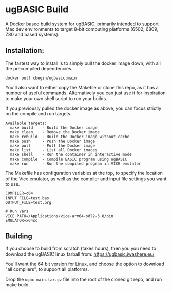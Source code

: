 # ugBASIC Build

A Docker based build system for ugBASIC, primarily intended to support Mac dev environments
to target 8-bit computing platforms (6502, 6809, Z80 and based systems).

## Installation:

The fastest way to install is to simply pull the docker
image down, with all the precompiled dependencies.

```
docker pull cbegin/ugbasic:main
```

You'll also want to either copy the Makefile or clone
this repo, as it has a number of useful commands.
Alternatively you can just use it for inspiration
to make your own shell script to run your builds.

If you previously pulled the docker image as above, you
can focus strictly on the compile and run targets.

```
Available targets:
  make build    - Build the Docker image
  make clean    - Remove the Docker image
  make rebuild  - Build the Docker image without cache
  make push     - Push the Docker image
  make pull     - Pull the Docker image
  make list     - List all Docker images
  make shell    - Run the container in interactive mode
  make compile  - Compile BASIC program using ugBASIC
  make run      - Run the compiled program in VICE emulator
```

The Makefile has configuration variables at the top, to
specify the location of the Vice emulator, as well as
the compiler and input file settings you want to use.

```
COMPILER=c64
INPUT_FILE=test.bas
OUTPUT_FILE=test.prg

# Run Vars
VICE_PATH=/Applications/vice-arm64-sdl2-3.8/bin
EMULATOR=x64sc
```

## Building

If you choose to build from scratch (takes hours),
then you you need to download the ugBASIC linux
tarball from: https://ugbasic.iwashere.eu/

You'll want the 64 bit version for Linux, and
choose the option to download "all compilers",
to support all platforms.

Drop the `ugbc-main.tar.gz` file into the root
of the cloned git repo, and run make build.
